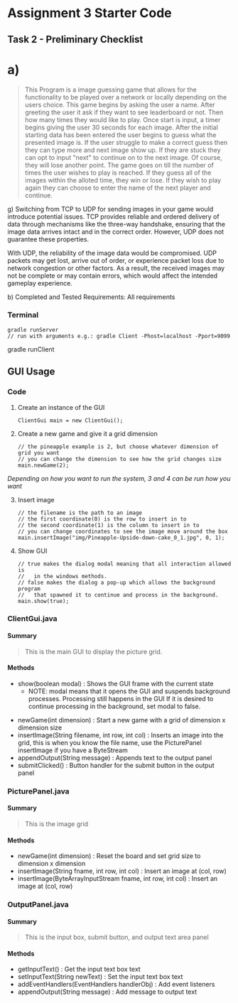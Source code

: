# Assignment 3 Starter Code

## Task 2 - Preliminary Checklist
# a)
>  This Program is a image guessing game that allows for the functionality to be played over a network or locally depending on the users choice. This game begins by asking the user a name. After greeting the user it ask if they want to see leaderboard or not. Then how many times they would like to play. Once start is input, a timer begins giving the user 30 seconds for each image.
   After the initial starting data has been entered the user begins to guess what the presented image is. 
   If the user struggle to make a correct guess then they can type more and next image show up.
   If they are stuck they can opt to input "next" to continue on to the next image. Of course, they will lose another point.
   The game goes on till the number of times the user wishes to play is reached. If they guess all of the images within the alloted time, they win or lose.
   If they wish to play again they can choose to enter the name of the next player and continue.
   
  g) Switching from TCP to UDP for sending images in your game would introduce potential issues. TCP provides reliable and ordered delivery of data through mechanisms like the three-way handshake, ensuring that the image data arrives intact and in the correct order. However, UDP does not guarantee these properties.

With UDP, the reliability of the image data would be compromised. UDP packets may get lost, arrive out of order, or experience packet loss due to network congestion or other factors. As a result, the received images may not be complete or may contain errors, which would affect the intended gameplay experience. 
  
  b) Completed and Tested Requirements: All requirements

### Terminal

```
gradle runServer
// run with arguments e.g.: gradle Client -Phost=localhost -Pport=9099

```
gradle runClient



## GUI Usage

### Code

1. Create an instance of the GUI

   ```
   ClientGui main = new ClientGui();
   ```

2. Create a new game and give it a grid dimension

   ```
   // the pineapple example is 2, but choose whatever dimension of grid you want
   // you can change the dimension to see how the grid changes size
   main.newGame(2); 
   ```

*Depending on how you want to run the system, 3 and 4 can be run how you want*

3. Insert image

   ```
   // the filename is the path to an image
   // the first coordinate(0) is the row to insert in to
   // the second coordinate(1) is the column to insert in to
   // you can change coordinates to see the image move around the box
   main.insertImage("img/Pineapple-Upside-down-cake_0_1.jpg", 0, 1);
   ```

4. Show GUI

   ```
   // true makes the dialog modal meaning that all interaction allowed is 
   //   in the windows methods.
   // false makes the dialog a pop-up which allows the background program 
   //   that spawned it to continue and process in the background.
   main.show(true);
   ```


### ClientGui.java
#### Summary

> This is the main GUI to display the picture grid. 

#### Methods
  - show(boolean modal) :  Shows the GUI frame with the current state
     * NOTE: modal means that it opens the GUI and suspends background processes. Processing still happens in the GUI If it is desired to continue processing in the background, set modal to false.
   * newGame(int dimension) :  Start a new game with a grid of dimension x dimension size
   * insertImage(String filename, int row, int col) :  Inserts an image into the grid, this is when you know the file name, use the PicturePanel insertImage if you have a ByteStream
   * appendOutput(String message) :  Appends text to the output panel
   * submitClicked() :  Button handler for the submit button in the output panel

### PicturePanel.java

#### Summary

> This is the image grid

#### Methods

- newGame(int dimension) :  Reset the board and set grid size to dimension x dimension
- insertImage(String fname, int row, int col) :  Insert an image at (col, row)
- insertImage(ByteArrayInputStream fname, int row, int col) :  Insert an image at (col, row)

### OutputPanel.java

#### Summary

> This is the input box, submit button, and output text area panel

#### Methods

- getInputText() :  Get the input text box text
- setInputText(String newText) :  Set the input text box text
- addEventHandlers(EventHandlers handlerObj) :  Add event listeners
- appendOutput(String message) :  Add message to output text


